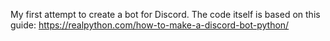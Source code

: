 My first attempt to create a bot for Discord. The code itself is based on
this guide: https://realpython.com/how-to-make-a-discord-bot-python/
